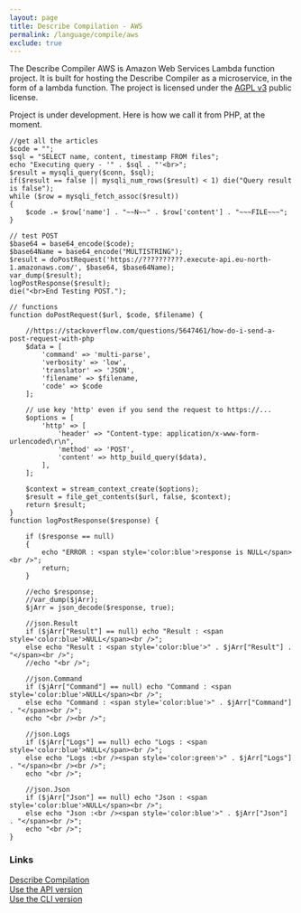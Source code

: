 ```yaml
---
layout: page
title: Describe Compilation - AWS
permalink: /language/compile/aws
exclude: true
---
```

The Describe Compiler AWS is Amazon Web Services Lambda function project. It is built for hosting the Describe Compiler as a microservice, in the form of a lambda function. The project is licensed under the [AGPL v3](https://www.gnu.org/licenses/agpl-3.0) public license.

Project is under development. Here is how we call it from PHP, at the moment.

```
//get all the articles
$code = "";
$sql = "SELECT name, content, timestamp FROM files";
echo "Executing query - '" . $sql . "'<br>";
$result = mysqli_query($conn, $sql);
if($result == false || mysqli_num_rows($result) < 1) die("Query result is false");
while ($row = mysqli_fetch_assoc($result))
{
	$code .= $row['name'] . "~~N~~" . $row['content'] . "~~~FILE~~~";
}

// test POST
$base64 = base64_encode($code);
$base64Name = base64_encode("MULTISTRING");
$result = doPostRequest('https://??????????.execute-api.eu-north-1.amazonaws.com/', $base64, $base64Name);
var_dump($result);
logPostResponse($result);
die("<br>End Testing POST.");

// functions
function doPostRequest($url, $code, $filename) {

	//https://stackoverflow.com/questions/5647461/how-do-i-send-a-post-request-with-php
	$data = [
		'command' => 'multi-parse', 
		'verbosity' => 'low',
		'translator' => 'JSON',
		'filename' => $filename,
		'code' => $code
	];

	// use key 'http' even if you send the request to https://...
	$options = [
		'http' => [
			'header' => "Content-type: application/x-www-form-urlencoded\r\n",
			'method' => 'POST',
			'content' => http_build_query($data),
		],
	];

	$context = stream_context_create($options);
	$result = file_get_contents($url, false, $context);
	return $result;
}
function logPostResponse($response) {

	if ($response == null) 
	{
		echo "ERROR : <span style='color:blue'>response is NULL</span><br />";
		return;
	}

	//echo $response;
	//var_dump($jArr);
	$jArr = json_decode($response, true);

	//json.Result
	if ($jArr["Result"] == null) echo "Result : <span style='color:blue'>NULL</span><br />";
	else echo "Result : <span style='color:blue'>" . $jArr["Result"] . "</span><br />";
	//echo "<br />";

	//json.Command
	if ($jArr["Command"] == null) echo "Command : <span style='color:blue'>NULL</span><br />";
	else echo "Command : <span style='color:blue'>" . $jArr["Command"] . "</span><br />";
	echo "<br /><br />";

	//json.Logs
	if ($jArr["Logs"] == null) echo "Logs : <span style='color:blue'>NULL</span><br />";
	else echo "Logs :<br /><span style='color:green'>" . $jArr["Logs"] . "</span><br /><br />";
	echo "<br />";
	
	//json.Json
	if ($jArr["Json"] == null) echo "Json : <span style='color:blue'>NULL</span><br />";
	else echo "Json :<br /><span style='color:blue'>" . $jArr["Json"] . "</span><br />";
	echo "<br />";
}
```

### Links
[Describe Compilation](/language/compile)<br> 
[Use the API version](/language/compile/api)<br>
[Use the CLI version](/language/compile/cli)